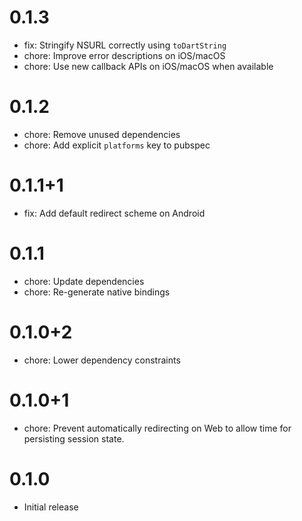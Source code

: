 # 0.1.3

- fix: Stringify NSURL correctly using `toDartString`
- chore: Improve error descriptions on iOS/macOS
- chore: Use new callback APIs on iOS/macOS when available

# 0.1.2

- chore: Remove unused dependencies
- chore: Add explicit `platforms` key to pubspec

# 0.1.1+1

- fix: Add default redirect scheme on Android

# 0.1.1

- chore: Update dependencies
- chore: Re-generate native bindings

# 0.1.0+2

- chore: Lower dependency constraints

# 0.1.0+1

- chore: Prevent automatically redirecting on Web to allow time for persisting session state.

# 0.1.0

- Initial release
